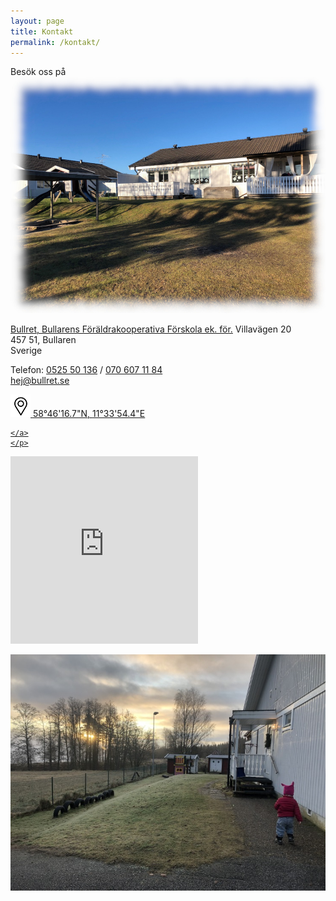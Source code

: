 ```yaml
---
layout: page
title: Kontakt
permalink: /kontakt/   
---
```


<div class="left-col">
Besök oss på <br>
<div class="h-card" id="contact-details">
<img class="u-photo" src="/img/bullret.jpg" alt="Bullrets lokaler" />
<p>
  <a class="p-name u-url" href="https://bullret.se">Bullret, Bullarens Föräldrakooperativa Förskola ek. för.</a>
  <span class="p-street-address">Villavägen 20</span><br>
  <span class="p-postal-code">457 51</span>,
  <span class="p-locality">Bullaren</span><br>
  <span class="p-country-name">Sverige</span>
  </p>

  <p>
  Telefon: <a href="tel:+4652550136" class="p-tel">0525 50 136</a> / <a href="tel:+46706071184" class="p-tel">070 607 11 84</a> <br>
  <a class="u-email" href="mailto:hej@bullret.se">hej@bullret.se</a>
  </p>

  <p class="h-geo">
    <a href="https://maps.apple.com/?ll=58.771226255588275,11.565170288085938">
        <img src="/img/gps.png" width="32" alt="GPS koordinater till förskolan">
        <data class="p-latitude" value="58.771226255588275">58°46'16.7"N</data>,
        <data class="p-longitude" value="11.565170288085938">11°33'54.4"E</data>
         
    </a>
    </p>
</div>
</div>

<div id="map-embed">
<iframe src="https://kartor.eniro.se/m/bwtn5?embed=true&center=58.771226255588275,11.565170288085938&zoom=14&layer=map" width="300" height="300" frameborder="0" style="border:0"></iframe>
</div>

![Inngång för barnen, soluppgång i bakgrunden](/img/varfor.jpg)